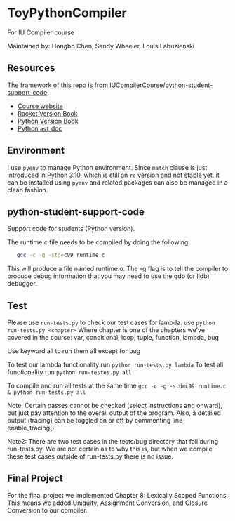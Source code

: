 # ToyPythonCompiler
For IU Compiler course

Maintained by: Hongbo Chen, Sandy Wheeler, Louis Labuzienski

## Resources

The framework of this repo is from [IUCompilerCourse/python-student-support-code](https://github.com/IUCompilerCourse/python-student-support-code).

- [Course website](https://iucompilercourse.github.io/IU-Fall-2021/)
- [Racket Version Book](https://www.dropbox.com/s/ktdw8j0adcc44r0/book.pdf?dl=1)
- [Python Version Book](https://www.dropbox.com/s/mfxtojk4yif3toj/python-book.pdf?dl=1)
- [Python `ast` doc](https://docs.python.org/3.10/library/ast.html#ast.parse)

## Environment

I use `pyenv` to manage Python environment. Since `match` clause is just introduced in Python 3.10, which is still an `rc` version and not stable yet, it can be installed using `pyenv` and related packages can also be managed in a clean fashion.

## python-student-support-code

Support code for students (Python version).

The runtime.c file needs to be compiled by doing the following

```sh
   gcc -c -g -std=c99 runtime.c
```
This will produce a file named runtime.o. The -g flag is to tell the compiler to produce debug information that you may need to use the gdb (or lldb) debugger.

## Test

Please use `run-tests.py` to check our test cases for lambda.
use `python run-tests.py <chapter>`
Where chapter is one of the chapters we've covered in the course:
var, conditional, loop, tuple, function, lambda, bug

Use keyword all to run them all except for bug

To test our lambda functionality run `python run-tests.py lambda`
To test all functionality run `python run-testes.py all`

To compile and run all tests at the same time `gcc -c -g -std=c99 runtime.c & python run-tests.py all`


Note: Certain passes cannot be checked (select instructions and onward), but just pay attention to the overall output of the program. Also, a detailed output (tracing) can be toggled on or off by commenting line enable_tracing(). 

Note2: There are two test cases in the tests/bug directory that fail during run-tests.py. We are not certain as to why this is, but when we compile these test cases outside of run-tests.py there is no issue. 

## Final Project

For the final project we implemented Chapter 8: Lexically Scoped Functions. This means we added Uniquify, Assignment Conversion, and Closure Conversion to our compiler. 